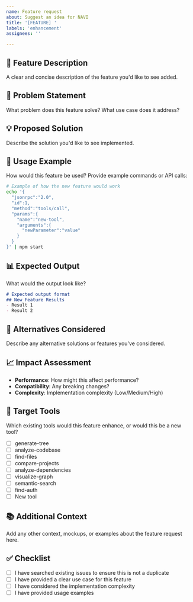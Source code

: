 ```yaml
---
name: Feature request
about: Suggest an idea for NAVI
title: '[FEATURE] '
labels: 'enhancement'
assignees: ''

---
```


## 🚀 Feature Description
A clear and concise description of the feature you'd like to see added.

## 🎯 Problem Statement
What problem does this feature solve? What use case does it address?

## 💡 Proposed Solution
Describe the solution you'd like to see implemented.

## 🔄 Usage Example
How would this feature be used? Provide example commands or API calls:

```bash
# Example of how the new feature would work
echo '{
  "jsonrpc":"2.0",
  "id":1,
  "method":"tools/call",
  "params":{
    "name":"new-tool",
    "arguments":{
      "newParameter":"value"
    }
  }
}' | npm start
```

## 📊 Expected Output
What would the output look like?

```markdown
# Expected output format
## New Feature Results
- Result 1
- Result 2
```

## 🔀 Alternatives Considered
Describe any alternative solutions or features you've considered.

## 📈 Impact Assessment
- **Performance**: How might this affect performance?
- **Compatibility**: Any breaking changes?
- **Complexity**: Implementation complexity (Low/Medium/High)

## 🎯 Target Tools
Which existing tools would this feature enhance, or would this be a new tool?
- [ ] generate-tree
- [ ] analyze-codebase
- [ ] find-files
- [ ] compare-projects
- [ ] analyze-dependencies
- [ ] visualize-graph
- [ ] semantic-search
- [ ] find-auth
- [ ] New tool

## 📚 Additional Context
Add any other context, mockups, or examples about the feature request here.

## ✅ Checklist
- [ ] I have searched existing issues to ensure this is not a duplicate
- [ ] I have provided a clear use case for this feature
- [ ] I have considered the implementation complexity
- [ ] I have provided usage examples
